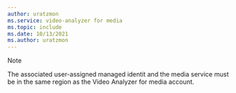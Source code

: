 ```yaml
---
author: uratzmon
ms.service: video-analyzer for media
ms.topic: include
ms.date: 10/13/2021
ms.author: uratzmon
---
```


> [!NOTE]
> The associated user-assigned managed identit and the media service must be in the same region as the Video Analyzer for media account.
